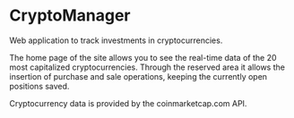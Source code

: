 # CryptoManager
Web application to track investments in cryptocurrencies.

The home page of the site allows you to see the real-time data of the 20 most capitalized cryptocurrencies. 
Through the reserved area it allows the insertion of purchase and sale operations, keeping the currently open positions saved.

Cryptocurrency data is provided by the coinmarketcap.com API.
